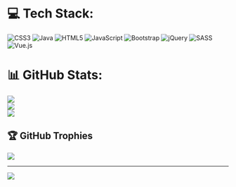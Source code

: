 


# 💻 Tech Stack:
![CSS3](https://img.shields.io/badge/css3-%231572B6.svg?style=plastic&logo=css3&logoColor=white) ![Java](https://img.shields.io/badge/java-%23ED8B00.svg?style=plastic&logo=java&logoColor=white) ![HTML5](https://img.shields.io/badge/html5-%23E34F26.svg?style=plastic&logo=html5&logoColor=white) ![JavaScript](https://img.shields.io/badge/javascript-%23323330.svg?style=plastic&logo=javascript&logoColor=%23F7DF1E) ![Bootstrap](https://img.shields.io/badge/bootstrap-%23563D7C.svg?style=plastic&logo=bootstrap&logoColor=white) ![jQuery](https://img.shields.io/badge/jquery-%230769AD.svg?style=plastic&logo=jquery&logoColor=white) ![SASS](https://img.shields.io/badge/SASS-hotpink.svg?style=plastic&logo=SASS&logoColor=white) ![Vue.js](https://img.shields.io/badge/vuejs-%2335495e.svg?style=plastic&logo=vuedotjs&logoColor=%234FC08D)
# 📊 GitHub Stats:
![](https://github-readme-stats.vercel.app/api?username=Faezeh-khd&theme=onedark&hide_border=false&include_all_commits=false&count_private=false)<br/>
![](https://github-readme-streak-stats.herokuapp.com/?user=Faezeh-khd&theme=onedark&hide_border=false)<br/>
![](https://github-readme-stats.vercel.app/api/top-langs/?username=Faezeh-khd&theme=onedark&hide_border=false&include_all_commits=false&count_private=false&layout=compact)

## 🏆 GitHub Trophies
![](https://github-profile-trophy.vercel.app/?username=Faezeh-khd&theme=radical&no-frame=false&no-bg=true&margin-w=4)

---
[![](https://visitcount.itsvg.in/api?id=Faezeh-khd&icon=0&color=0)](https://visitcount.itsvg.in)

<!-- Proudly created with GPRM ( https://gprm.itsvg.in ) -->
